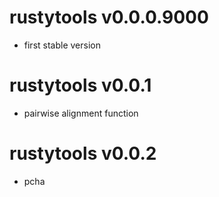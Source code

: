 # rustytools v0.0.0.9000

* first stable version

# rustytools v0.0.1

* pairwise alignment function

# rustytools v0.0.2

* pcha
